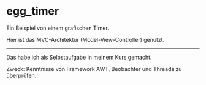 # egg_timer
Ein Beispiel von einem grafischen Timer.

Hier ist das MVC-Architektur (Model-View-Controller) genutzt.

---
Das habe ich als Selbstaufgabe in meinem Kurs gemacht.

Zweck: Kenntnisse von Framework AWT, Beobachter und Threads zu überprüfen.
